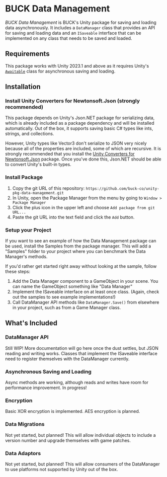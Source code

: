 # BUCK Data Management

_BUCK Data Management_ is BUCK's Unity package for saving and loading data asynchronously. It includes a `DataManager` class that provides an API for saving and loading data and an `ISaveable` interface that can be implemented on any class that needs to be saved and loaded.

## Requirements

This package works with Unity 2023.1 and above as it requires Unity's [`Awaitable`](https://docs.unity3d.com/2023.2/Documentation/ScriptReference/Awaitable.html) class for asynchronous saving and loading.

## Installation

### Install Unity Converters for Newtonsoft.Json (strongly recommended)

This package depends on Unity's Json.NET package for serializing data, which is already included as a package dependency and will be installed automatically. Out of the box, it supports saving basic C# types like ints, strings, and collections.

However, Unity types like Vector3 don't serialize to JSON very nicely because all of the properties are included, some of which are recursive. It is strongly recommended that you install the [Unity Converters for Newtonsoft.Json](https://github.com/applejag/Newtonsoft.Json-for-Unity.Converters) package. Once you've done this, Json.NET should be able to convert Unity's built-in types.

### Install Package

1. Copy the git URL of this repository: `https://github.com/buck-co/unity-pkg-data-management.git`
2. In Unity, open the Package Manager from the menu by going to `Window > Package Manager`
3. Click the plus icon in the upper left and choose `Add package from git URL...`
4. Paste the git URL into the text field and click the `Add` button.

### Setup your Project

If you want to see an example of how the Data Management package can be used, install the Samples from the package manager. This will add a "Samples" folder to your project where you can benchmark the Data Manager's methods.

If you'd rather get started right away without looking at the sample, follow these steps:
1. Add the Data Manager component to a GameObject in your scene. You can name the GameObject something like "Data Manager"
2. Implement the ISaveable interface on at least once class. (Again, check out the samples to see example implementations!)
3. Call DataManager API methods like `DataManager.Save()` from elsewhere in your project, such as from a Game Manager class.

## What's Included

### DataManager API

Still WIP! More documentation will go here once the dust settles, but JSON reading and writing works. Classes that implement the ISaveable interface need to register themselves with the DataManager currently.

### Asynchronous Saving and Loading

Async methods are working, although reads and writes have room for performance improvement. In progress!

### Encryption

Basic XOR encryption is implemented. AES encryption is planned.

### Data Migrations

Not yet started, but planned! This will allow individual objects to include a version number and upgrade themselves with game patches.

### Data Adaptors

Not yet started, but planned! This will allow consumers of the DataManager to use platforms not supported by Unity out of the box.
  
